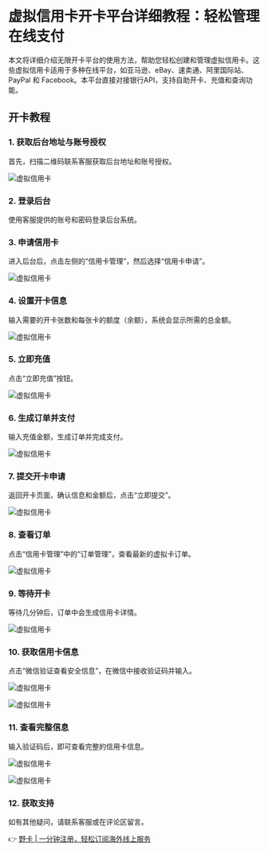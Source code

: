 # 虚拟信用卡开卡平台详细教程：轻松管理在线支付

本文将详细介绍无限开卡平台的使用方法，帮助您轻松创建和管理虚拟信用卡。这些虚拟信用卡适用于多种在线平台，如亚马逊、eBay、速卖通、阿里国际站、PayPal 和 Facebook。本平台直接对接银行API，支持自助开卡、充值和查询功能。

## 开卡教程

### 1. 获取后台地址与账号授权
首先，扫描二维码联系客服获取后台地址和账号授权。

![虚拟信用卡](https://bbtdd.com/wp-content/uploads/img/16323468136430.webp)

### 2. 登录后台
使用客服提供的账号和密码登录后台系统。

### 3. 申请信用卡
进入后台后，点击左侧的“信用卡管理”，然后选择“信用卡申请”。

![虚拟信用卡](https://bbtdd.com/wp-content/uploads/img/27524553.webp)

### 4. 设置开卡信息
输入需要的开卡张数和每张卡的额度（余额），系统会显示所需的总金额。

![虚拟信用卡](https://bbtdd.com/wp-content/uploads/img/12555120.webp)

### 5. 立即充值
点击“立即充值”按钮。

![虚拟信用卡](https://bbtdd.com/wp-content/uploads/img/3576881993861354.webp)

### 6. 生成订单并支付
输入充值金额，生成订单并完成支付。

![虚拟信用卡](https://bbtdd.com/wp-content/uploads/img/1490239715566320.webp)

### 7. 提交开卡申请
返回开卡页面，确认信息和金额后，点击“立即提交”。

![虚拟信用卡](https://bbtdd.com/wp-content/uploads/img/76508113.webp)

### 8. 查看订单
点击“信用卡管理”中的“订单管理”，查看最新的虚拟卡订单。

![虚拟信用卡](https://bbtdd.com/wp-content/uploads/img/13677374.webp)

### 9. 等待开卡
等待几分钟后，订单中会生成信用卡详情。

![虚拟信用卡](https://bbtdd.com/wp-content/uploads/img/300790029259297.webp)

### 10. 获取信用卡信息
点击“微信验证查看安全信息”，在微信中接收验证码并输入。

![虚拟信用卡](https://bbtdd.com/wp-content/uploads/img/9674789514.webp)

![虚拟信用卡](https://bbtdd.com/wp-content/uploads/img/5120521596882.webp)

### 11. 查看完整信息
输入验证码后，即可查看完整的信用卡信息。

![虚拟信用卡](https://bbtdd.com/wp-content/uploads/img/402122720691134.webp)

![虚拟信用卡](https://bbtdd.com/wp-content/uploads/img/4655357820.webp)

### 12. 获取支持
如有其他疑问，请联系客服或在评论区留言。

👉 [野卡 | 一分钟注册，轻松订阅海外线上服务](https://bbtdd.com/yeka)